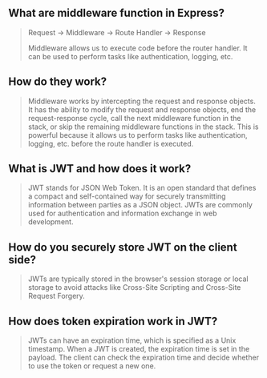 ## What are middleware function in Express?

> Request -> Middleware -> Route Handler -> Response
>
> Middleware allows us to execute code before the router handler. It can be used to perform tasks like authentication, logging, etc.

## How do they work?

> Middleware works by intercepting the request and response objects. It has the ability to modify the request and response objects, end the request-response cycle, call the next middleware function in the stack, or skip the remaining middleware functions in the stack. This is powerful because it allows us to perform tasks like authentication, logging, etc. before the route handler is executed.

## What is JWT and how does it work?

> JWT stands for JSON Web Token. It is an open standard that defines a compact and self-contained way for securely transmitting information between parties as a JSON object. JWTs are commonly used for authentication and information exchange in web development.

## How do you securely store JWT on the client side?

> JWTs are typically stored in the browser's session storage or local storage to avoid attacks like Cross-Site Scripting and Cross-Site Request Forgery.

## How does token expiration work in JWT?

> JWTs can have an expiration time, which is specified as a Unix timestamp. When a JWT is created, the expiration time is set in the payload. The client can check the expiration time and decide whether to use the token or request a new one.
